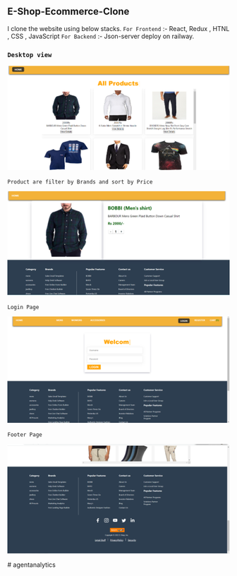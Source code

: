 

## E-Shop-Ecommerce-Clone

I clone the website using below stacks. 
    `For Frontend` :- React, Redux , HTNL , CSS , JavaScript
    `For Backend` :- Json-server deploy on railway.

### `Desktop view`

<img src="https://github.com/Sayli555/project-images/blob/master/Screenshot%202024-06-12%20103946.png?raw=true"/>

`Product are filter by Brands and sort by Price`

<img src="https://github.com/Sayli555/project-images/blob/master/Screenshot%202024-06-12%20103955.png?raw=true"/>

`Login Page`

<img src="https://github.com/Sayli555/project-images/blob/master/login.png?raw=true"/>

`Footer Page`

<img src="https://github.com/Sayli555/project-images/blob/master/footer.png?raw=true"/>





#   a g e n t a n a l y t i c s 
 
 
